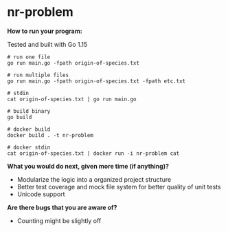 # nr-problem

**How to run your program:**

Tested and built with Go 1.15
```
# run one file
go run main.go -fpath origin-of-species.txt

# run multiple files
go run main.go -fpath origin-of-species.txt -fpath etc.txt

# stdin
cat origin-of-species.txt | go run main.go

# build binary
go build

# docker build
docker build . -t nr-problem

# docker stdin
cat origin-of-species.txt | docker run -i nr-problem cat
```

**What you would do next, given more time (if anything)?**

- Modularize the logic into a organized project structure
- Better test coverage and mock file system for better quality of unit tests
- Unicode support

**Are there bugs that you are aware of?**

- Counting might be slightly off